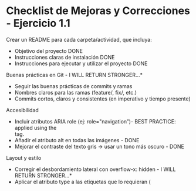 # Checklist de Mejoras y Correcciones - Ejercicio 1.1

Crear un README para cada carpeta/actividad, que incluya:
* Objetivo del proyecto DONE
* Instrucciones claras de instalación DONE
* Instrucciones para ejecutar y utilizar el proyecto DONE

Buenas prácticas en Git - I WILL RETURN STRONGER…*
* Seguir las buenas prácticas de commits y ramas
* Nombres claros para las ramas (feature/, fix/, etc.)
* Commits cortos, claros y consistentes (en imperativo y tiempo presente)

Accesibilidad
* Incluir atributos ARIA role (ej: role="navigation”)- BEST PRACTICE: applied using the <nav> tag.
* Añadir el atributo alt en todas las imágenes - DONE
* Mejorar el contraste del texto gris → usar un tono más oscuro - DONE

Layout y estilo
* Corregir el desbordamiento lateral con overflow-x: hidden - I WILL RETURN STRONGER…*
* Aplicar el atributo type a las etiquetas que lo requieran (<script>, <button>, etc.) - BEST PRACTICE:  Since HTML 5 no tag required for style and script, previously already added to the button tags.
* Usar padding más preciso para mejorar el espaciado - I WILL RETURN STRONGER…*
* Eliminar divs innecesarios o sin uso - UPDATED
* Revisar la sombra azul de la imagen de vectores: - I WILL RETURN STRONGER…*
    * Que no sobresalga por arriba
    * Que se alinee correctamente con el borde del html
* Centrar las imágenes automáticamente:  I WILL RETURN STRONGER…*
    * Evitar margin fijos
    * Usar margin: 0 auto;, width: 80%, etc.
* Añadir ancho a los li del .feature-nav para que el borde ocupe todo el espacio - I WILL RETURN STRONGER…*
* Corregir las sombras de las cards para que estén centradas - UPDATED
* Incluir la sección "Contact Me" - PENDING - Level 2
* Asegurar que el footer llegue a los bordes laterales de la página - I WILL RETURN STRONGER…*

I WILL RETURN STRONGER…
Highlights issues reviewed already during the execution of the exercise, due high demand of time to reestructure heavily the css file I decided to post-pone it for a future remake of the file following css best practices.